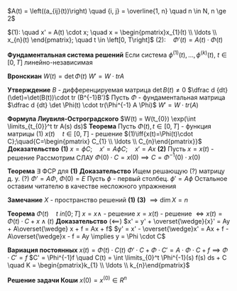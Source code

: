 $A(t) = \left((a_{ij}(t))\right) \quad {i, j} = \overline{1, n} \quad n \in N, n \ge 2$

$(1): \quad x' = A(t)  \cdot x; \quad x = \begin{pmatrix}x_{1}(t) \\ \ldots \\ x_{n}(t)		\end{pmatrix}; \quad t \in \left[0, T\right]$
$(2): \quad \Phi'(t)=A(t)\cdot \Phi(t)$

**Фундаментальная система решений**
Если система $\phi^{(1)}(t), \ldots, \phi^{(k)}(t),\ t \in [0, T]$ линейно-независимая

**Вронскиан**
	$W(t) = \det \Phi(t)$
	$W' = W \cdot tr A$

**Утверждение**
	$B$ - дифференцируемая матрица
	$\det B(t)\neq 0$
	$\dfrac d {dt} (\det)=\det(B(t))\cdot tr (B^{-1}B')$
	Пусть $\Phi$ - фундаментальная матрица
	$\dfrac d {dt} \det \Phi(t) \cdot tr(\Phi^{-1} A \Phi)$
	$W'=W\cdot tr(A)$

**Формула Лиувиля-Остроградского**
	$W(t) = W(t_{0}) \exp(\int \limits_{t_{0}}^t tr A(s) ds)$
**Теорема**
	Пусть $\Phi(t), t \in [0, T]$ - функция матрицы $(1)$
	$x(t)\quad t\in[0, T]$ - решение $(1)\iff{x(t)=\Phi(t)\cdot C};\quad{C=\begin{pmatrix} C_{1} \\ \ldots \\ C_{n}\end{pmatrix}}$
**Доказательство**
	**(1)** $x = \phi C; \quad  x' = A\phi C; \quad x' = Ax$
	**(2)** Пусть $x = x(t)$ - решение
	Рассмотрим СЛАУ $\Phi(0) \cdot C = x(0) \implies C = \Phi^{-1}(0) \cdot x(0)$

**Теорема**
	$\exists$ ФСР для **(1)**
**Доказательство**
	Ищем решающую (?)  матрицу д. у. (?)
	$\Phi' = A\Phi,\ \Phi(0) = E$
	Пусть $\phi$ - первый столбец.
	$\phi' = A\phi$
	Остальное оставим читателю в качестве несложного упражнения

**Замечание**
	$X$ - пространство решений **(1)**
	**(3)** $\implies \dim X =n$


**Теорема**
	$\Phi(t)\quad t\ in [0; T]$
	$x=x \wedge$ - решение
	$x=x(t)$ - решение $\iff x(t)=\Phi(t)\cdot C + x\wedge (t)$
**Доказательство**
	$(\impliedby)$
		$x' = y' + \overset{\wedge}{x}' = Ay + A\overset{\wedge} x + f = Ax + f$
		$y' = x' - \overset{\wedge}x' = Ax + f - A\overset{\wedge}x - f = Ay \implies y = \Phi \cdot C$
		

**Вариация постоянных**
	$x(t) = \Phi(t) \cdot C(t)$
	$\Phi' \cdot C + \Phi \cdot C' = A \cdot \Phi \cdot C + f \implies \Phi \cdot C' = f$
	$C' = \Phi^{-1}f \quad C(t) = \int \limits_{0}^t \Phi^{-1}(s) f(s) ds + C \quad K = \begin{pmatrix}k_{1} \\ \ldots \\ k_{n}\end{pmatrix}$

**Решение задачи Коши**
	$x(0)=x^{(0)}\in R^n$



